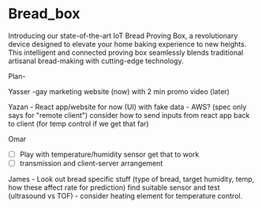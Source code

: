 # Bread_box
Introducing our state-of-the-art IoT Bread Proving Box, a revolutionary device designed to elevate your home baking experience to new heights. This intelligent and connected proving box seamlessly blends traditional artisanal bread-making with cutting-edge technology.  

Plan-

Yasser -gay marketing website (now) with 2 min promo video (later)

Yazan - React app/website for now (UI) with fake data - AWS? (spec only says for "remote client") consider how to send inputs from react app back to client (for temp control if we get that far)

Omar 
- [ ] Play with temperature/humidity sensor get that to work 
- [ ] transmission and client-server arrangement

James - Look out bread specific stuff (type of bread, target humidity, temp, how these affect rate for prediction) find suitable sensor and test (ultrasound vs TOF) - consider heating element for temperature control.
